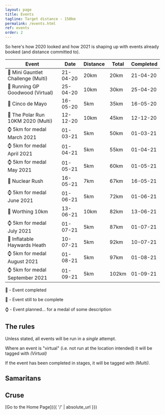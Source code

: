 ```yaml
---
layout: page
title: Events
tagline: Target distance - 150km
permalink: /events.html
ref: events
order: 2
---
```


So here's how 2020 looked and how 2021 is shaping up with events already booked (and distance committed to).

| Event | Date | Distance | Total | Completed |
| ---| ---| ---| ---| ---|
| :medal_sports: Mini Gauntlet Challenge (Multi) | 21-04-20 | 20km | 20km | 21-04-20
| :medal_sports: Running GP Goodwood (Virtual) | 25-04-20 | 10km | 30km | 25-04-20
| :medal_sports: Cinco de Mayo | 16-05-20 | 5km | 35km | 16-05-20
| :medal_sports: The Polar Run 10KM 2020 (Multi) | 12-12-20 | 10km | 45km | 12-12-20
| :watch: 5km for medal March 2021 | 01-03-21 | 5km | 50km | 01-03-21
| :watch: 5km for medal April 2021 | 01-04-21 | 5km | 55km | 01-04-21
| :watch: 5km for medal May 2021 | 01-05-21 | 5km | 60km | 01-05-21
| :runner: Nuclear Rush | 16-05-21 | 7km | 67km | 16-05-21
| :watch: 5km for medal June 2021 | 01-06-21 | 5km | 72km | 01-06-21
| :runner: Worthing 10km | 13-06-21 | 10km | 82km | 13-06-21
| :watch: 5km for medal July 2021 | 01-07-21 | 5km | 87km | 01-07-21
| :runner: Inflatable Haywards Heath | 10-07-21 | 5km | 92km | 10-07-21
| :watch: 5km for medal August 2021 | 01-08-21 | 5km | 97km | 01-08-21
| :watch: 5km for medal September 2021 | 01-09-21 | 5km | 102km | 01-09-21

:medal_sports: - Event completed

:runner: - Event still to be complete

:watch: - Event planned... for a medal of some description

## The rules

Unless stated, all events will be run in a *single* attempt.

Where an event is "virtual" (i.e. not run at the location intended) it will be tagged with *(Virtual)*

If the event has been completed in stages, it will be tagged with *(Multi)*.


## Samaritans

<div id="jg-widget-skeddy-samaritans-796"></div><script>(function(){var id="jg-widget-skeddy-samaritans-796",doc=document,pfx=(window.location.toString().indexOf("https")==0)?"https":"http";var el=doc.getElementById(id);if(el){var js=doc.createElement('script');js.src=pfx+"://widgets.justgiving.com/fundraisingpage/skeddy-samaritans?enc=ZT1qZy13aWRnZXQtc2tlZGR5LXNhbWFyaXRhbnMtNzk2Jnc9NDAwJmI9aW5uZXIsZG9uYXRlLGZ1bmRyYWlzZSZpYj10aXRsZSxwcm9ncmVzcyxyYWlzZWQsdGFyZ2V0";el.parentNode.insertBefore(js, el);}})();</script>

## Cruse

<div id="jg-widget-skeddy-cruse-332"></div><script>(function(){var id="jg-widget-skeddy-cruse-332",doc=document,pfx=(window.location.toString().indexOf("https")==0)?"https":"http";var el=doc.getElementById(id);if(el){var js=doc.createElement('script');js.src=pfx+"://widgets.justgiving.com/fundraisingpage/skeddy-cruse?enc=ZT1qZy13aWRnZXQtc2tlZGR5LWNydXNlLTMzMiZ3PTQwMCZiPWlubmVyLGRvbmF0ZSxmdW5kcmFpc2UmaWI9dGl0bGUsc3VtbWFyeSxwcm9ncmVzcyxyYWlzZWQsdGFyZ2V0";el.parentNode.insertBefore(js, el);}})();</script>

[Go to the Home Page]({{ '/' | absolute_url }})
